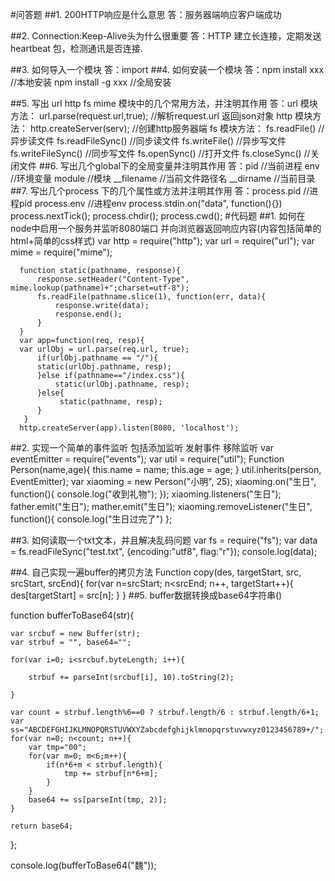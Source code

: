 ﻿#问答题
##1. 200HTTP响应是什么意思
     答：服务器端响应客户端成功

##2. Connection:Keep-Alive头为什么很重要
     答：HTTP 建立长连接，定期发送heartbeat 包，检测通讯是否连接.

##3. 如何导入一个模块
     答：import 
##4. 如何安装一个模块
     答：npm install  xxx    //本地安装
         npm install -g xxx  //全局安装 

##5. 写出 url http fs mime 模块中的几个常用方法，并注明其作用
     答：url 模块方法：
         url.parse(request.url,true); //解析request.url 返回json对象
         http 模块方法：
         http.createServer(serv); //创建http服务器端
         fs  模块方法：
         fs.readFile() //异步读文件
         fs.readFileSync() //同步读文件
         fs.writeFile() //异步写文件
         fs.writeFileSync() //同步写文件
         fs.openSync()  //打开文件
         fs.closeSync()  //关闭文件
##6. 写出几个global下的全局变量并注明其作用
     答：pid //当前进程
         env  //环境变量
         module //模块
         __filename //当前文件路径名
         __dirname  //当前目录
##7. 写出几个process 下的几个属性或方法并注明其作用
     答：process.pid //进程pid
         process.env  //进程env
         process.stdin.on("data", function(){})
         process.nextTick();
         process.chdir();
         process.cwd();
#代码题
##1. 如何在node中启用一个服务并监听8080端口  并向浏览器返回响应内容(内容包括简单的html+简单的css样式)
      var http = require("http");
      var url  = require("url");
      var mime = require("mime");

      function static(pathname, response){
          response.setHeader("Content-Type", mime.lookup(pathname)+";charset=utf-8");
          fs.readFile(pathname.slice(1), function(err, data){
              response.write(data);
              response.end();
          }
      }
      var app=function(req, resp){
	  var urlObj = url.parse(req.url, true);
          if(urlObj.pathname == "/"){
	      static(urlObj.pathname, resp);
          }else if(pathname=="/index.css"){
              static(urlObj.pathname, resp);
          }else{
               static(pathname, resp);
          }
       }
      http.createServer(app).listen(8080, 'localhost');

##2. 实现一个简单的事件监听 包括添加监听  发射事件 移除监听
     var eventEmitter = require("events");
      var util = require("util");
      Function Person(name,age){
        this.name = name;
        this.age = age;
      }
      util.inherits(person, EventEmitter);
      var xiaoming = new Person("小明", 25);
      xiaoming.on("生日", function(){
          console.log("收到礼物");
      });
      xiaoming.listeners("生日");
      father.emit("生日");
      mather.emit("生日");
      xiaoming.removeListener("生日", function(){ console.log("生日过完了") };

##3. 如何读取一个txt文本，并且解决乱码问题
     var fs = require("fs");
     var data = fs.readFileSync("test.txt", {encoding:"utf8", flag:"r"});
     console.log(data);
     
##4. 自己实现一遍buffer的拷贝方法
     Function copy(des, targetStart, src, srcStart, srcEnd){
         for(var n=srcStart; n<srcEnd; n++, targetStart++){
	      des[targetStart] = src[n];
         }
     } 
##5. buffer数据转换成base64字符串()

   function bufferToBase64(str){

    var srcbuf = new Buffer(str); 
    var strbuf = "", base64=""; 

    for(var i=0; i<srcbuf.byteLength; i++){

        strbuf += parseInt(srcbuf[i], 10).toString(2);

    }

    var count = strbuf.length%6==0 ? strbuf.length/6 : strbuf.length/6+1;
    var ss="ABCDEFGHIJKLMNOPQRSTUVWXYZabcdefghijklmnopqrstuvwxyz0123456789+/";
    for(var n=0; n<count; n++){
        var tmp="00";
        for(var m=0; m<6;m++){
            if(n*6+m < strbuf.length){
                tmp += strbuf[n*6+m];
            }
        }
        base64 += ss[parseInt(tmp, 2)];
    }

    return base64;
  };
   
   
   console.log(bufferToBase64("魏"));



